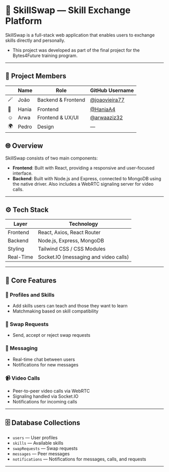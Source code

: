 # 🧠 SkillSwap — Skill Exchange Platform

SkillSwap is a full-stack web application that enables users to exchange skills directly and personally.

- This project was developed as part of the final project for the Bytes4Future training program.

---

## 👥 Project Members

|   | Name   | Role                        | GitHub Username                          |
|---|--------|-----------------------------|-------------------------------------------|
| 🪄 | João   | Backend & Frontend          | [@joaovieira77](https://github.com/joaovieira77) |
| 💎 | Hania  | Frontend                    | [@HaniaA4](https://github.com/HaniaA4)           |
| ☺️ | Arwa   | Frontend & UX/UI            | [@arwaaziz32](https://github.com/arwaaziz32)     |
| 🌍 | Pedro  | Design                      | —                                         |





## 🌐 Overview

SkillSwap consists of two main components:

- **Frontend**: Built with React, providing a responsive and user-focused interface.
- **Backend**: Built with Node.js and Express, connected to MongoDB using the native driver. Also includes a WebRTC signaling server for video calls.

---

## ⚙️ Tech Stack

| Layer        | Technology                            |
|--------------|----------------------------------------|
| Frontend     | React, Axios, React Router             |
| Backend      | Node.js, Express, MongoDB              |
| Styling      | Tailwind CSS / CSS Modules             |
| Real-Time    | Socket.IO (messaging and video calls)  |

---

## 🧩 Core Features

### 👥 Profiles and Skills

- Add skills users can teach and those they want to learn
- Matchmaking based on skill compatibility

### 🔁 Swap Requests

- Send, accept or reject swap requests

### 💬 Messaging

- Real-time chat between users
- Notifications for new messages

### 📹 Video Calls

- Peer-to-peer video calls via WebRTC
- Signaling handled via Socket.IO
- Notifications for incoming calls

---

## 🗄️ Database Collections

- `users` — User profiles  
- `skills` — Available skills  
- `swapRequests` — Swap requests  
- `messages` — Peer messages  
- `notifications` — Notifications for messages, calls, and requests

---
